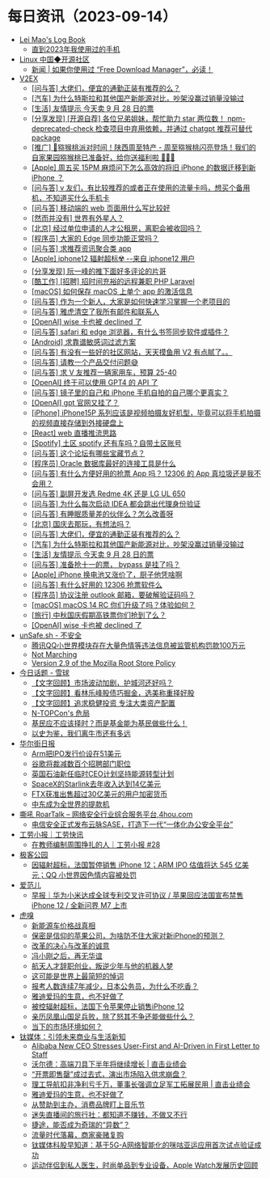 ﻿# 每日资讯（2023-09-14）

- [Lei Mao's Log Book](https://leimao.github.io/atom.xml)
  - [直到2023年我使用过的手机](https://leimao.github.io/essay/%E7%9B%B4%E5%88%B02023%E5%B9%B4%E6%88%91%E4%BD%BF%E7%94%A8%E8%BF%87%E7%9A%84%E6%89%8B%E6%9C%BA/)
- [Linux 中国◆开源社区](https://plink.anyfeeder.com/linux.cn)
  - [新闻 | 如果你使用过 “Free Download Manager”，必读！](https://linux.cn/article-16190-1.html?utm_source=rss&utm_medium=rss)
- [V2EX](https://v2ex.com/index.xml)
  - [[问与答] 大佬们，便宜的通勤正装有推荐的么？](https://www.v2ex.com/t/973607#reply0)
  - [[汽车] 为什么特斯拉和其他国产新能源对比，吵架没赢过销量没输过](https://www.v2ex.com/t/973606#reply6)
  - [[生活] 友情提示 今天卖 9 月 28 日的票](https://www.v2ex.com/t/973605#reply0)
  - [[分享发现] [开源自荐] 各位兄弟姐妹，帮忙助力 star 两位数！ npm-deprecated-check 检查项目中弃用依赖，并通过 chatgpt 推荐可替代 package](https://www.v2ex.com/t/973604#reply0)
  - [[推广] 🥝猕猴桃派对时间！陕西周至特产 - 周至猕猴桃闪亮登场！我们的自家果园猕猴桃已准备好，给你送福利啦 🎉🎉🎉](https://www.v2ex.com/t/973602#reply0)
  - [[Apple] 周五买 15PM 麻烦问下怎么高效的将旧 iPhone 的数据迁移到新 iPhone ？](https://www.v2ex.com/t/973601#reply1)
  - [[问与答] v 友们，有比较推荐的或者正在使用的流量卡吗，想买个备用机，不知道买什么手机卡](https://www.v2ex.com/t/973600#reply1)
  - [[问与答] 移动端的 web 页面用什么写比较好](https://www.v2ex.com/t/973599#reply0)
  - [[然而并没有] 世界有外星人？](https://www.v2ex.com/t/973598#reply13)
  - [[北京] 经过单位申请的人才公租房，离职会被收回吗？](https://www.v2ex.com/t/973597#reply4)
  - [[程序员] 大家的 Edge 同步功能正常吗？](https://www.v2ex.com/t/973596#reply3)
  - [[问与答] 求推荐资讯聚合类 app](https://www.v2ex.com/t/973595#reply8)
  - [[Apple] iphone12 辐射超标☢️ --来自 iphone12 用户](https://www.v2ex.com/t/973594#reply25)
  - [[分享发现] 阮一峰的推下面好多评论的片哥](https://www.v2ex.com/t/973593#reply6)
  - [[酷工作] [招聘] 招时间充裕的远程兼职 PHP Laravel](https://www.v2ex.com/t/973592#reply6)
  - [[macOS] 如何保存 macOS 上单个 app 的激活信息](https://www.v2ex.com/t/973591#reply1)
  - [[问与答] 作为一个新人，大家是如何快速学习掌握一个老项目的](https://www.v2ex.com/t/973590#reply8)
  - [[问与答] 雅虎清空了我所有邮件和联系人](https://www.v2ex.com/t/973589#reply1)
  - [[OpenAI] wise 卡也被 declined 了](https://www.v2ex.com/t/973637#reply1)
  - [[问与答] safari 和 edge 浏览器，有什么书签同步软件或插件？](https://www.v2ex.com/t/973636#reply0)
  - [[Android] 求靠谱敏感词过滤方案](https://www.v2ex.com/t/973635#reply0)
  - [[问与答] 有没有一些好的社区网站，天天摸鱼用 V2 有点腻了。。](https://www.v2ex.com/t/973632#reply3)
  - [[问与答] 请教一个产品交付问题😅](https://www.v2ex.com/t/973631#reply0)
  - [[问与答] 求 V 友推荐一辆家用车，预算 25-40](https://www.v2ex.com/t/973630#reply0)
  - [[OpenAI] 终于可以使用 GPT4 的 API 了](https://www.v2ex.com/t/973629#reply0)
  - [[问与答] 镜子里的自己和 iPhone 手机自拍的自己哪个更真实？](https://www.v2ex.com/t/973628#reply10)
  - [[OpenAI] gpt 官网又挂了？](https://www.v2ex.com/t/973627#reply0)
  - [[iPhone] iPhone15P 系列应该是视频拍摄友好机型，毕竟可以将手机拍摄的视频直接存储到外接硬盘上](https://www.v2ex.com/t/973626#reply2)
  - [[React] web 直播推流思路](https://www.v2ex.com/t/973625#reply2)
  - [[Spotify] 土区 spotify 还有车吗？自带土区账号](https://www.v2ex.com/t/973624#reply0)
  - [[问与答] 这个论坛有哪些宝藏节点？](https://www.v2ex.com/t/973621#reply5)
  - [[程序员] Oracle 数据库最好的连接工具是什么](https://www.v2ex.com/t/973618#reply10)
  - [[问与答] 有什么方便好用的抢票 App 吗？ 12306 的 App 真垃圾还是我不会用？](https://www.v2ex.com/t/973617#reply10)
  - [[问与答] 副屏开发选 Redme 4K 还是 LG UL 650](https://www.v2ex.com/t/973614#reply1)
  - [[问与答] 为什么每次启动 IDEA 都会跳出代理身份验证](https://www.v2ex.com/t/973612#reply4)
  - [[问与答] 有睡眠质量差的伙伴么？怎么改善呀](https://www.v2ex.com/t/973610#reply14)
  - [[北京] 国庆去那玩，有想法吗？](https://www.v2ex.com/t/973609#reply12)
  - [[问与答] 大佬们，便宜的通勤正装有推荐的么？](https://www.v2ex.com/t/973607#reply12)
  - [[汽车] 为什么特斯拉和其他国产新能源对比，吵架没赢过销量没输过](https://www.v2ex.com/t/973606#reply53)
  - [[生活] 友情提示 今天卖 9 月 28 日的票](https://www.v2ex.com/t/973605#reply16)
  - [[问与答] 准备抢十一的票， bypass 是挂了吗？](https://www.v2ex.com/t/973644#reply0)
  - [[Apple] iPhone 换电池又涨价了，厨子他凭啥啊](https://www.v2ex.com/t/973642#reply0)
  - [[问与答] 有什么好用的 12306 抢票软件么](https://www.v2ex.com/t/973641#reply0)
  - [[程序员] 协议注册 outlook 邮箱，要破解验证码吗？](https://www.v2ex.com/t/973640#reply0)
  - [[macOS] macOS 14 RC 你们升级了吗？体验如何？](https://www.v2ex.com/t/973639#reply0)
  - [[旅行] 中秋国庆假期高铁票你们抢到了么？](https://www.v2ex.com/t/973638#reply0)
  - [[OpenAI] wise 卡也被 declined 了](https://www.v2ex.com/t/973637#reply2)
- [unSafe.sh - 不安全](https://buaq.net/rss.xml)
  - [腾讯QQ小世界模块存在大量色情等违法信息被监管机构罚款100万元](https://buaq.net/go-176926.html)
  - [Not Marching](https://buaq.net/go-176930.html)
  - [Version 2.9 of the Mozilla Root Store Policy](https://buaq.net/go-176929.html)
- [今日话题 - 雪球](https://xueqiu.com/hots/topic/rss)
  - [【文字回顾】市场波动加剧，护城河还好吗？](http://xueqiu.com/9243245648/261025757)
  - [【文字回顾】看林乐峰股债巧掘金，选美称重择好股](http://xueqiu.com/9243245648/261024982)
  - [【文字回顾】追求稳健投资 专注大类资产配置](http://xueqiu.com/9243245648/261025460)
  - [N-TOPCon's 危局](http://xueqiu.com/7366539958/260973710)
  - [基民应不应该择时？而是基金能为基民做些什么！](http://xueqiu.com/3336981076/261024420)
  - [以史为鉴，我们离牛市还有多远](http://xueqiu.com/1130080424/260955137)
- [华尔街日报](https://plink.anyfeeder.com/wsj/cn)
  - [Arm把IPO发行价设在51美元](https://cn.wsj.com/amp/articles/arm%E6%8A%8Aipo%E5%8F%91%E8%A1%8C%E4%BB%B7%E8%AE%BE%E5%9C%A851%E7%BE%8E%E5%85%83-548c3f02)
  - [谷歌将裁减数百个招聘部门职位](https://cn.wsj.com/amp/articles/%E8%B0%B7%E6%AD%8C%E8%AE%A1%E5%88%92%E5%89%8A%E5%87%8F%E6%95%B0%E7%99%BE%E4%B8%AA%E6%8B%9B%E8%81%98%E9%83%A8%E9%97%A8%E7%9A%84%E8%81%8C%E4%BD%8D-9056a21b)
  - [英国石油新任临时CEO计划坚持能源转型计划](https://cn.wsj.com/amp/articles/%E8%8B%B1%E5%9B%BD%E7%9F%B3%E6%B2%B9%E6%96%B0%E4%BB%BB%E4%B8%B4%E6%97%B6ceo%E8%AE%A1%E5%88%92%E5%9D%9A%E6%8C%81%E8%83%BD%E6%BA%90%E8%BD%AC%E5%9E%8B%E8%AE%A1%E5%88%92-7c3239b3)
  - [SpaceX的Starlink去年收入达到14亿美元](https://cn.wsj.com/amp/articles/spacex%E7%9A%84starlink%E5%8E%BB%E5%B9%B4%E6%94%B6%E5%85%A5%E8%BE%BE%E5%88%B014%E4%BA%BF%E7%BE%8E%E5%85%83-c6bc8099)
  - [FTX获准出售超过30亿美元的用户加密货币](https://cn.wsj.com/amp/articles/ftx%E8%8E%B7%E5%87%86%E5%87%BA%E5%94%AE%E8%B6%85%E8%BF%8730%E4%BA%BF%E7%BE%8E%E5%85%83%E7%9A%84%E7%94%A8%E6%88%B7%E5%8A%A0%E5%AF%86%E8%B4%A7%E5%B8%81-c851342b)
  - [中东成为全世界的提款机](https://cn.wsj.com/amp/articles/%E4%B8%AD%E4%B8%9C%E6%88%90%E4%B8%BA%E5%85%A8%E4%B8%96%E7%95%8C%E7%9A%84%E6%8F%90%E6%AC%BE%E6%9C%BA-4eaab959)
- [嘶吼 RoarTalk – 网络安全行业综合服务平台,4hou.com](http://www.4hou.com/feed/)
  - [电信安全正式发布云脉SASE，打造下一代“一体化办公安全平台”](https://www.4hou.com/posts/poP2)
- [工劳小报｜工劳快讯](https://newsletter.laborinfocn.com/rss)
  - [在教师编制周围挣扎的人｜工劳小报 #28](https://feed.laborinfocn3.com/issue28/)
- [极客公园](https://plink.anyfeeder.com/geekpark)
  - [因辐射超标，法国暂停销售 iPhone 12；ARM IPO 估值将达 545 亿美元；QQ 小世界因色情内容被处罚](http://www.geekpark.net/news/324667)
- [爱范儿](https://plink.anyfeeder.com/ifanr)
  - [早报｜华为小米达成全球专利交叉许可协议 / 苹果回应法国宣布禁售 iPhone 12 / 全新问界 M7 上市](https://www.ifanr.com/1562072?utm_source=rss&utm_medium=rss&utm_campaign=)
- [虎嗅](https://rss.huxiu.com/)
  - [新能源车价格战真相](https://www.huxiu.com/article/2053021.html?f=rss)
  - [保密是信仰的苹果公司，为啥防不住大家对新iPhone的预测？](https://www.huxiu.com/article/2050859.html?f=rss)
  - [改革的决心与改革的诚意](https://www.huxiu.com/article/2051956.html?f=rss)
  - [冯小刚之后，再无华谊](https://www.huxiu.com/article/2052987.html?f=rss)
  - [航天人才辞职创业，叛逆少年与他的机器人梦](https://www.huxiu.com/article/2050869.html?f=rss)
  - [这可能是世界上最简短的悼词](https://www.huxiu.com/article/2050858.html?f=rss)
  - [报考人数连续7年减少，日本公务员，为什么不吃香？](https://www.huxiu.com/article/2051088.html?f=rss)
  - [雅迪爱玛的生意，也不好做了](https://www.huxiu.com/article/2051600.html?f=rss)
  - [被控辐射超标，法国下令苹果停止销售iPhone 12](https://www.huxiu.com/article/2052559.html?f=rss)
  - [亲历凤凰山国足兵败，除了怒其不争还能做些什么？](https://www.huxiu.com/article/2052573.html?f=rss)
  - [当下的市场环境如何？](https://www.huxiu.com/article/2051959.html?f=rss)
- [钛媒体：引领未来商业与生活新知](https://plink.anyfeeder.com/tmtpost)
  - [Alibaba New CEO Stresses User-First and AI-Driven in First Letter to Staff](https://www.tmtpost.com/6704747.html)
  - [沃尔德：高端刀具下半年将继续增长 | 直击业绩会](https://www.tmtpost.com/6705854.html)
  - [“开票即售罄”成过去式，演出市场陷入供求崩盘？](https://www.tmtpost.com/6705934.html)
  - [理工导航扣非净利亏千万，董事长强调立足军工拓展民用 | 直击业绩会](https://www.tmtpost.com/6706147.html)
  - [雅迪爱玛的生意，也不好做了](https://www.tmtpost.com/6705848.html)
  - [从赞助到主办，消费品牌盯上音乐节](https://www.tmtpost.com/6704964.html)
  - [迷失直播间的旅行社：都知道不赚钱，不做又不行](https://www.tmtpost.com/6705469.html)
  - [捷途，能否成为奇瑞的“异数”？](https://www.tmtpost.com/6705472.html)
  - [流量时代落幕，商家豪赌复购](https://www.tmtpost.com/6705621.html)
  - [钛媒体科股早知道：基于5G-A网络智能化的咪咕亚运应用首次试点验证成功](https://www.tmtpost.com/6706159.html)
  - [运动伴侣到私人医生，时尚单品到专业设备，Apple Watch发展历史回顾](https://www.tmtpost.com/6704494.html)
